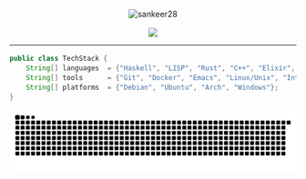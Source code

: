 

<p align="center"> <img src="https://komarev.com/ghpvc/?username=sankeer28&label=Profile%20views&color=lightgrey&style=for-the-badge&label=PROFILE+VIEWS" alt="sankeer28" /> </p>

<meta name="google-site-verification" content="I0I3xj2yNnKMDNCW7vMHH_msME4KgTK5tAyx-msz7AI" />
<p align="center">
</p>

<!--- gif
<div style="display: flex; justify-content: space-between;">
    <img src="https://giffiles.alphacoders.com/180/1808.gif" alt="Image 1" >
</div>
--->

<!--- themes 
[just](https://github.com/anuraghazra/github-readme-stats/blob/master/themes/README.md) --->
<div align="center">
         <a href="https://github.com/sankeer28">
          <img  align="center" src="https://pixel-profile.vercel.app/api/github-stats?username=sankeer28&screen_effect=false&theme=road_trip&pixelate_avatar=false&hide=rank&include_all_commits=true" />
        </a>
        <a href="https://github.com/sankeer28">
        </a>
        <br>
        <!--- <img src="https://github-readme-stats.vercel.app/api?username=sankeer-28&show_icons=true&theme=gotham" />--->
<!--text jokes- <img src="https://readme-jokes.vercel.app/api?hideBorder&theme=cobalt&qColor=%23944bcc&aColor=%23bbdb51" alt="Jokes Card" />--->



<!--  ![Current UTC time](https://jojoee.jojoee.com/api/utcnowgif?utcnowhideBorder&theme=cobalt&qColor=%23944bcc&aColor=%23bbdb51)-->
<!--matrix--  <img src="https://user-images.githubusercontent.com/40064496/120735130-6c9e2300-c4c0-11eb-8346-94429163466a.gif">--->
 
</div>

<hr>


```java
public class TechStack {
    String[] languages  = {"Haskell", "LISP", "Rust", "C++", "Elixir", "C", "Smalltalk", "Python", "Java", "JavaScript", "AWK", "Bash", "SQL", "HTML/CSS"};
    String[] tools      = {"Git", "Docker", "Emacs", "Linux/Unix", "IntelliJ", "Visual Studio Code", "PyCharm", "Eclipse", "Pandas", "Anaconda", "SQL Server", "Oracle", "Figma", "Jupyter Notebook", "Arduino IDE", "Pharo", "Adobe Photoshop", "WSL"};
    String[] platforms  = {"Debian", "Ubuntu", "Arch", "Windows"};
}
```

<!--
<p align="center">
  <a href="https://github.com/sankeer28">
    <img src="https://skillicons.dev/icons?i=c,vim,html,css,arch,python,js,arduino,bash,discordjs,electron,elixir,emacs,figma,git,github,latex,ps,powershell,vscode,windows,ubuntu,linux,haskell,rust,pycharm,ai,bots,blender,npm" />
  </a>
</p>
<hr>
--->
<p align="center"><img src="https://raw.githubusercontent.com/sankeer28/sankeer28/manual-run-output/docker/github-contribution-grid-snake-dark.svg" ></p>



<!---
<div align="center">
         <a href="https://github.com/sankeer28">
          <img height=200 align="center" src="https://github-profile-trophy.vercel.app/?username=sankeer28&theme=nord&no-bg=true&rank=-C" />
        </a>
</div>
--->







